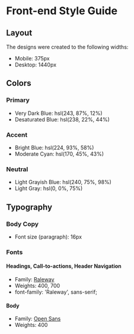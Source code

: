 # Front-end Style Guide

## Layout

The designs were created to the following widths:

- Mobile: 375px
- Desktop: 1440px

## Colors

### Primary

- Very Dark Blue: hsl(243, 87%, 12%)
- Desaturated Blue: hsl(238, 22%, 44%)

### Accent

- Bright Blue: hsl(224, 93%, 58%)
- Moderate Cyan: hsl(170, 45%, 43%)

### Neutral

- Light Grayish Blue: hsl(240, 75%, 98%)
- Light Gray: hsl(0, 0%, 75%)

## Typography

### Body Copy

- Font size (paragraph): 16px

### Fonts

#### Headings, Call-to-actions, Header Navigation

- Family: [Raleway](https://fonts.google.com/specimen/Raleway)
- Weights: 400, 700
- font-family: 'Raleway', sans-serif;

#### Body

- Family: [Open Sans](https://fonts.google.com/specimen/Open+Sans)
- Weights: 400
